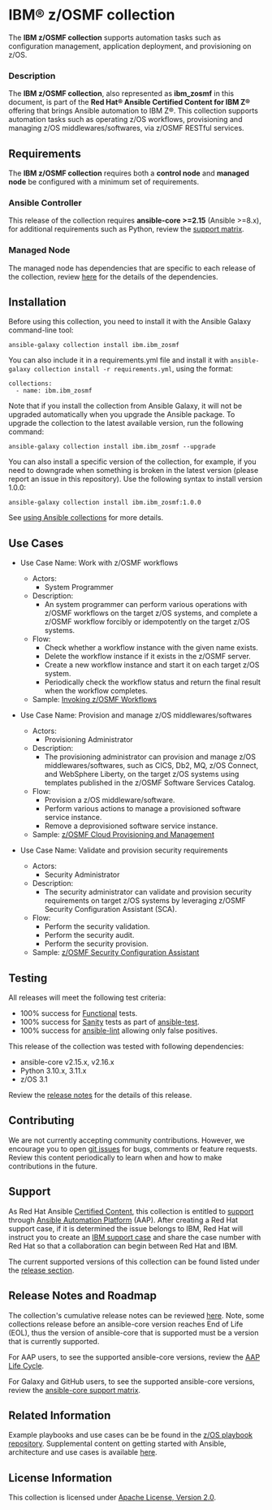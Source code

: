 # IBM® z/OSMF collection
The **IBM z/OSMF collection** supports automation tasks such as configuration management, application deployment, and provisioning on z/OS.

### Description
The **IBM z/OSMF collection**, also represented as **ibm_zosmf** in this document, is part of the **Red Hat® Ansible Certified Content for IBM Z®** offering that brings Ansible automation to IBM Z®. This collection supports automation tasks such as operating z/OS workflows, provisioning and managing z/OS middlewares/softwares, via z/OSMF RESTful services.

## Requirements
The **IBM z/OSMF collection** requires both a **control node** and **managed node** be configured with a minimum set of requirements.

### Ansible Controller
This release of the collection requires **ansible-core >=2.15** (Ansible >=8.x), for additional requirements such as Python, review the [support matrix](https://docs.ansible.com/ansible/latest/reference_appendices/release_and_maintenance.html#ansible-core-support-matrix).

### Managed Node
The managed node has dependencies that are specific to each release of the collection, review [here](https://ibm.github.io/z_ansible_collections_doc/ibm_zosmf/docs/source/requirements_managed.html) for the details of the dependencies.

## Installation
Before using this collection, you need to install it with the Ansible Galaxy command-line tool:

```
ansible-galaxy collection install ibm.ibm_zosmf
```

You can also include it in a requirements.yml file and install it with `ansible-galaxy collection install -r requirements.yml`, using the format:

```
collections:
  - name: ibm.ibm_zosmf
```

Note that if you install the collection from Ansible Galaxy, it will not be upgraded automatically when you upgrade the Ansible package.
To upgrade the collection to the latest available version, run the following command:

```
ansible-galaxy collection install ibm.ibm_zosmf --upgrade
```

You can also install a specific version of the collection, for example, if you need to downgrade when something is broken in the latest version (please report an issue in this repository). Use the following syntax to install version 1.0.0:

```
ansible-galaxy collection install ibm.ibm_zosmf:1.0.0
```

See [using Ansible collections](https://docs.ansible.com/ansible/devel/user_guide/collections_using.html) for more details.

## Use Cases
* Use Case Name: Work with z/OSMF workflows
  * Actors:
    * System Programmer
  * Description:
    * An system programmer can perform various operations with z/OSMF workflows on the target z/OS systems, and complete a z/OSMF workflow forcibly or idempotently on the target z/OS systems.
  * Flow:
    * Check whether a workflow instance with the given name exists.
    * Delete the workflow instance if it exists in the z/OSMF server.
    * Create a new workflow instance and start it on each target z/OS system.
    * Periodically check the workflow status and return the final result when the workflow completes.
  * Sample: [Invoking z/OSMF Workflows](https://github.com/IBM/z_ansible_collections_samples/tree/main/zos_management/zosmf_workflows)

* Use Case Name: Provision and manage z/OS middlewares/softwares
  * Actors:
    * Provisioning Administrator
  * Description:
    * The provisioning administrator can provision and manage z/OS middlewares/softwares, such as CICS, Db2, MQ, z/OS Connect, and WebSphere Liberty, on the target z/OS systems using templates published in the z/OSMF Software Services Catalog.
  * Flow:
    * Provision a z/OS middleware/software.
    * Perform various actions to manage a provisioned software service instance.
    * Remove a deprovisioned software service instance.
  * Sample: [z/OSMF Cloud Provisioning and Management](https://github.com/IBM/z_ansible_collections_samples/tree/main/zos_management/zosmf_cloud_provisioning_and_management)

* Use Case Name: Validate and provision security requirements
  * Actors:
    * Security Administrator
  * Description:
    * The security administrator can validate and provision security requirements on target z/OS systems by leveraging z/OSMF Security Configuration Assistant (SCA).
  * Flow:
    * Perform the security validation.
    * Perform the security audit.
    * Perform the security provision.
  * Sample: [z/OSMF Security Configuration Assistant](https://github.com/IBM/z_ansible_collections_samples/tree/main/zos_management/zosmf_security_configuration_assistant)

## Testing
All releases will meet the following test criteria:
* 100% success for [Functional](https://github.com/IBM/ibm_zosmf/tree/main/tests/CICD/playbooks) tests.
* 100% success for [Sanity](https://docs.ansible.com/ansible/latest/dev_guide/testing/sanity/index.html#all-sanity-tests) tests as part of [ansible-test](https://docs.ansible.com/ansible/latest/dev_guide/testing.html#run-sanity-tests).
* 100% success for [ansible-lint](https://ansible.readthedocs.io/projects/lint/) allowing only false positives.

This release of the collection was tested with following dependencies:
* ansible-core v2.15.x, v2.16.x
* Python 3.10.x, 3.11.x
* z/OS 3.1

Review the [release notes](https://ibm.github.io/z_ansible_collections_doc/ibm_zosmf/docs/source/release_notes.html) for the details of this release.

## Contributing
We are not currently accepting community contributions. However, we encourage you to open [git issues](https://github.com/IBM/ibm_zosmf/issues) for bugs, comments or feature requests. Review this content periodically to learn when and how to make
contributions in the future.

## Support
As Red Hat Ansible [Certified Content](https://catalog.redhat.com/software/search?target_platforms=Red%20Hat%20Ansible%20Automation%20Platform), this collection is entitled to [support](https://access.redhat.com/support/) through [Ansible Automation Platform](https://www.redhat.com/en/technologies/management/ansible) (AAP). After creating a Red Hat support case, if it is determined the issue belongs to IBM, Red Hat will instruct you to create an [IBM support case](https://www.ibm.com/mysupport/s/createrecord/NewCase) and share the case number with Red Hat so that a collaboration can begin between Red Hat and IBM.

The current supported versions of this collection can be found listed under the [release section](https://ibm.github.io/z_ansible_collections_doc/ibm_zosmf/docs/source/release_notes.html).

## Release Notes and Roadmap
The collection's cumulative release notes can be reviewed [here](https://ibm.github.io/z_ansible_collections_doc/ibm_zosmf/docs/source/release_notes.html). Note, some collections release before an ansible-core version reaches End of Life (EOL), thus the version of ansible-core that is supported must be a version that is currently supported.

For AAP users, to see the supported ansible-core versions, review the [AAP Life Cycle](https://access.redhat.com/support/policy/updates/ansible-automation-platform).

For Galaxy and GitHub users, to see the supported ansible-core versions, review the [ansible-core support matrix](https://docs.ansible.com/ansible/latest/reference_appendices/release_and_maintenance.html#ansible-core-support-matrix).

## Related Information
Example playbooks and use cases can be be found in the [z/OS playbook repository](https://github.com/IBM/z_ansible_collections_samples).
Supplemental content on getting started with Ansible, architecture and use cases is available [here](https://ibm.github.io/z_ansible_collections_doc/reference/helpful_links.html).

## License Information
This collection is licensed under [Apache License, Version 2.0](https://www.apache.org/licenses/LICENSE-2.0).